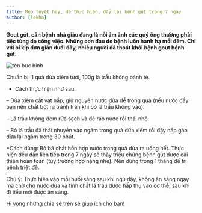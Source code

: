 ```yaml
---
title: Mẹo tuyệt hay, dễ thực hiện, đẩy lùi bệnh gút trong 7 ngày
author: [lekha]
---
```


**Gout gút, căn bệnh nhà giàu đang là nỗi ám ảnh các quý ông thường phải tiệc tùng do công việc. Những cơn đau do bệnh luôn hành hạ mỗi đêm. Chỉ với bí kíp đơn giản dưới đây, nhiều người đã thoát khỏi bệnh gout bệnh gút.**

![ten buc hinh](https://suckhoedoisong.vn/Images/nguyenkhanh/2018/02/08/benh_gut.jpg "ten buc hinh")

Chuẩn bị: 1 quả dừa xiêm tươi, 100g lá trầu không bánh tẻ.

* Cách thực hiện như sau: 

– Dừa xiêm cắt vạt nắp, giữ nguyên nước dừa để trong quả (nếu nước đầy bạn nên chắt bớt ra tránh tràn khi bỏ lá trầu không vào).

– Lá trầu không đem rửa sạch và để ráo nước rồi thái nhỏ.

– Bỏ lá trầu đã thái nhuyễn vào ngâm trong quả dừa xiêm rồi đậy nắp gáo dừa lại ngâm trong 30 phút.

*Cách dùng:  Bỏ bã chắt hỗn hợp nước trong quả dừa ra uống hết. Thực hiện đều đặn liên tiếp trong 7 ngày sẽ thấy triệu chứng bệnh gút được cải thiện hoàn toàn (tùy trường hợp nặng nhẹ). Nên dùng trong 1 tháng để trị bệnh triệt để.

Chú ý: Thực hiện vào mỗi buổi sáng sau khi ngủ dậy, không ăn sáng ngay mà chờ cho nước dừa và tinh chất lá trầu được hấp thụ vào cơ thể, sau khi đi tiểu mới được ăn sáng.

Hi vọng những chia sẻ trên sẽ giúp ích cho bạn!

